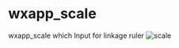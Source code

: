 # wxapp_scale
wxapp_scale which Input for linkage ruler
![scale](https://user-images.githubusercontent.com/15245259/165236716-96dc6dc8-44d6-437e-a5b2-8e4c55c14541.gif)
